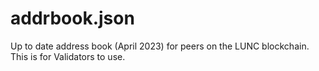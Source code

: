 # addrbook.json
Up to date address book (April 2023) for peers on the LUNC blockchain. This is for Validators to use.
